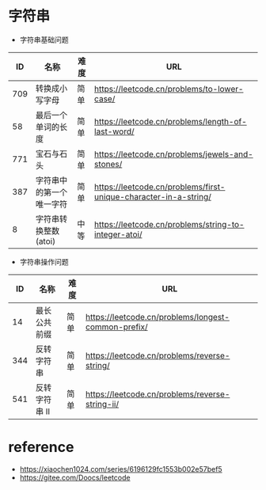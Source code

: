 
# 字符串
- 字符串基础问题

| ID     | 名称                                 | 难度      | URL                                                                                                                                          |
| ------ | ----------------------------------- | --------- | ---------------------------------------------------------------------------------------------------------------------------------------------|
| 709    | 转换成小写字母                         | 简单      | https://leetcode.cn/problems/to-lower-case/                                                                                                                                                        |
| 58     | 最后一个单词的长度                      | 简单      | https://leetcode.cn/problems/length-of-last-word/                                                                                                                                                        |
| 771    | 宝石与石头                             | 简单      | https://leetcode.cn/problems/jewels-and-stones/                                                                                                                                                        |
| 387    | 字符串中的第一个唯一字符                 | 简单      | https://leetcode.cn/problems/first-unique-character-in-a-string/                                                                                                                                                        |
| 8      | 字符串转换整数 (atoi)                  | 中等      | https://leetcode.cn/problems/string-to-integer-atoi/                                                                                                                                                        |

- 字符串操作问题

| ID     | 名称                                 | 难度      | URL                                                                                                                                          |
| ------ | ----------------------------------- | --------- | ---------------------------------------------------------------------------------------------------------------------------------------------|
| 14     | 最长公共前缀                         | 简单      | https://leetcode.cn/problems/longest-common-prefix/                                                                                                                                                       |
| 344    | 反转字符串                          | 简单      | https://leetcode.cn/problems/reverse-string/                                                                                                                                                      |
| 541    | 反转字符串 II                       | 简单      | https://leetcode.cn/problems/reverse-string-ii/                                                                                                                                                     |


# reference
* https://xiaochen1024.com/series/6196129fc1553b002e57bef5
* https://gitee.com/Doocs/leetcode

